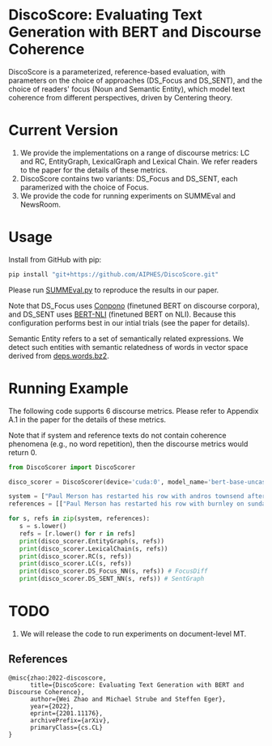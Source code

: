 # DiscoScore: Evaluating Text Generation with BERT and Discourse Coherence

DiscoScore is a parameterized, reference-based evaluation, with parameters on the choice of approaches (DS_Focus and DS_SENT), and the choice of readers' focus (Noun and Semantic Entity), which model text coherence from different perspectives, driven by Centering theory. 

# Current Version

1. We provide the implementations on a range of discourse metrics: LC and RC, EntityGraph, LexicalGraph and Lexical Chain. We refer readers to the paper for the details of these metrics. 
2. DiscoScore contains two variants: DS_Focus and DS_SENT, each paramerized with the choice of Focus. 
3. We provide the code for running experiments on SUMMEval and NewsRoom.

# Usage

Install from GitHub with pip:

```bash
pip install "git+https://github.com/AIPHES/DiscoScore.git"
```

Please run [SUMMEval.py](https://github.com/AIPHES/DiscoScore/blob/main/SUMMEval.py) to reproduce the results in our paper. 

Note that DS_Focus uses [Conpono](https://drive.google.com/drive/folders/1FE2loCSfdBbYrYk_qHg6W_PTqvA9w46T?usp=sharing) (finetuned BERT on discourse corpora), and DS_SENT uses [BERT-NLI](https://drive.google.com/drive/folders/19-6TgHdfAVL6xzpqzMoTpxXKLkXOCBiO?usp=sharing) (finetuned BERT on NLI). Because this configuration performs best in our intial trials (see the paper for details). 

Semantic Entity refers to a set of semantically related expressions. We detect such entities with semantic relatedness of words in vector space derived from [deps.words.bz2](https://drive.google.com/file/d/1epNYyAKban3XYg6FCMvPhQw7Yf-Y78E4/view?usp=sharing).

# Running Example
The following code supports 6 discourse metrics. Please refer to Appendix A.1 in the paper for the details of these metrics. 

Note that if system and reference texts do not contain coherence phenomena (e.g., no word repetition), then the discourse metrics would return 0.

```python
from DiscoScorer import DiscoScorer

disco_scorer = DiscoScorer(device='cuda:0', model_name='bert-base-uncased') # use Conpono for DS-Focus and BERT-NLI for DS-SENT for better results

system = ["Paul Merson has restarted his row with andros townsend after the Tottenham midfielder was brought on with only seven minutes remaining in his team 's 0-0 draw with burnley. Townsend was brought on in the 83rd minute for Tottenham as they drew 0-0 against Burnley ."]
references = [["Paul Merson has restarted his row with burnley on sunday. Townsend was brought on in the 83rd minute for tottenham. Andros Townsend scores england 's equaliser in their 1-1 friendly draw. Townsend hit a stunning equaliser for england against italy."]]

for s, refs in zip(system, references):
   s = s.lower()
   refs = [r.lower() for r in refs]
   print(disco_scorer.EntityGraph(s, refs))
   print(disco_scorer.LexicalChain(s, refs))
   print(disco_scorer.RC(s, refs))    
   print(disco_scorer.LC(s, refs)) 
   print(disco_scorer.DS_Focus_NN(s, refs)) # FocusDiff 
   print(disco_scorer.DS_SENT_NN(s, refs)) # SentGraph
```

# TODO
1. We will release the code to run experiments on document-level MT.

## References

```
@misc{zhao:2022-discoscore,
      title={DiscoScore: Evaluating Text Generation with BERT and Discourse Coherence}, 
      author={Wei Zhao and Michael Strube and Steffen Eger},
      year={2022},
      eprint={2201.11176},
      archivePrefix={arXiv},
      primaryClass={cs.CL}
}
```
